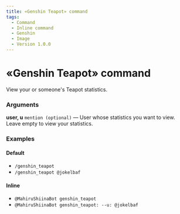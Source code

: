 ```yaml
---
title: «Genshin Teapot» command
tags:
  - Command
  - Inline command
  - Genshin
  - Image
  - Version 1.0.0
---
```


# «Genshin Teapot» command

View your or someone's Teapot statistics.

### Arguments

**user, u**  `mention (optional)` — User whose statistics you want to view. Leave empty to view your statistics.

### Examples

#### Default
+ `/genshin_teapot`
+ `/genshin_teapot @jokelbaf`

#### Inline
+ `@MahiruShiinaBot genshin_teapot`
+ `@MahiruShiinaBot genshin_teapot: --u: @jokelbaf`